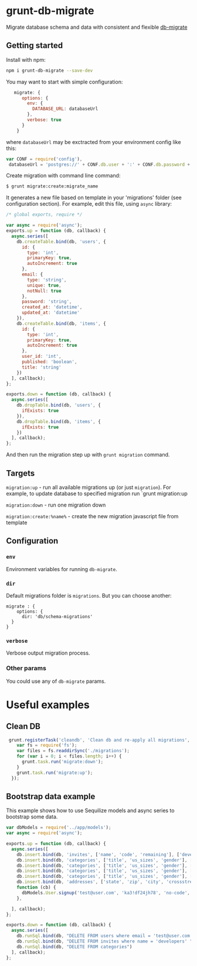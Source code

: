 grunt-db-migrate
================

Migrate database schema and data with consistent and flexible [db-migrate](https://github.com/kunklejr/node-db-migrate)

## Getting started

Install with npm:

```bash
npm i grunt-db-migrate --save-dev
```

You may want to start with simple configuration:

```JavaScript
   migrate: {
      options: {
        env: {
          DATABASE_URL: databaseUrl
        },
        verbose: true
      }
    }
```

where `databaseUrl` may be exctracted from your environment config like this:

```JavaScript
var CONF = require('config'),
 databaseUrl = 'postgres://' + CONF.db.user + ':' + CONF.db.password + '@' + CONF.db.host + ':5432/' + CONF.db.name;
```

Create migration with command line command:

```bash
$ grunt migrate:create:migrate_name
```
It generates a new file based on template in your 'migrations' folder (see configuration section). For example, edit this file, using `async` library:

```JavaScript
/* global exports, require */

var async = require('async');
exports.up = function (db, callback) {
  async.series([
    db.createTable.bind(db, 'users', {
      id: {
        type: 'int',
        primaryKey: true,
        autoIncrement: true
      },
      email: {
        type: 'string',
        unique: true,
        notNull: true
      },
      password: 'string',
      created_at: 'datetime',
      updated_at: 'datetime'
    }),
    db.createTable.bind(db, 'items', {
      id: {
        type: 'int',
        primaryKey: true,
        autoIncrement: true
      },
      user_id: 'int',
      published: 'boolean',
      title: 'string'
    })
  ], callback);
};

exports.down = function (db, callback) {
  async.series([
    db.dropTable.bind(db, 'users', {
      ifExists: true
    }),
    db.dropTable.bind(db, 'items', {
      ifExists: true
    })
  ], callback);
};
```

And then run the migration step up with `grunt migration` command.

## Targets

`migration:up` - run all available migrations up (or just `migration`). For example, to update database to specified migration run `grunt migration:up 

`migration:down` - run one migration down

`migration:create:%name%` - create the new migration javascript file from template

## Configuration

### `env`

Environment variables for running `db-migrate`.

### `dir`

Default migrations folder is `migrations`. But you can choose another:

````
migrate : {
    options: {
      dir: 'db/schema-migrations'
  }
}
````

### `verbose`

Verbose output migration process.

### Other params

You could use any of `db-migrate` params.

# Useful examples

## Clean DB

```JavaScript
 grunt.registerTask('cleandb', 'Clean db and re-apply all migrations', function () {
    var fs = require('fs');
    var files = fs.readdirSync('./migrations');
    for (var i = 0; i < files.length; i++) {
      grunt.task.run('migrate:down');
    }
    grunt.task.run('migrate:up');
  });
```

## Bootstrap data example

This example shows how to use Sequilize models and async series to bootstrap some data.

```JavaScript
var dbModels = require('../app/models');
var async = require('async');

exports.up = function (db, callback) {
  async.series([
    db.insert.bind(db, 'invites', ['name', 'code', 'remaining'], ['developers', 'developers', 100]),
    db.insert.bind(db, 'categories', ['title', 'us_sizes', 'gender'], ['Formal', '["XS","S","M","L","XL","XXL","XXXL"]', 1]),
    db.insert.bind(db, 'categories', ['title', 'us_sizes', 'gender'], ['Formal', '["XS","S","M","L","XL","XXL","XXXL"]', 2]),
    db.insert.bind(db, 'categories', ['title', 'us_sizes', 'gender'], ['Shoes', '["5.5","6","6.5","7","7.5","8","8.5","9","9.5","10","10.5","11","11.5","12","12.5","13","13.5","14","14.5","15"]', 1]),
    db.insert.bind(db, 'categories', ['title', 'us_sizes', 'gender'], ['Shoes', '["5.5","6","6.5","7","7.5","8","8.5","9","9.5","10","10.5","11","11.5","12","12.5","13"]', 2]),
    db.insert.bind(db, 'addresses', ['state', 'zip', 'city', 'crossstreets', 'alias_id'], ['NY', '10011', 'New York', '19th St & 8th Ave', 2]),
    function (cb) {
      dbModels.User.signup('test@user.com', 'ka3!df24jh78', 'no-code', cb);
    },

  ], callback);
};

exports.down = function (db, callback) {
  async.series([
    db.runSql.bind(db, "DELETE FROM users where email = 'test@user.com' "),
    db.runSql.bind(db, "DELETE FROM invites where name = 'developers' "),
    db.runSql.bind(db, "DELETE FROM categories")
  ], callback);
};
```
